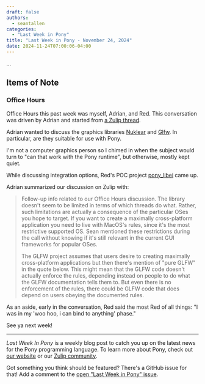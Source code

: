 ```yaml
---
draft: false
authors:
  - seantallen
categories:
  - "Last Week in Pony"
title: "Last Week in Pony - November 24, 2024"
date: 2024-11-24T07:00:06-04:00
---
```


...

<!-- more -->

## Items of Note

### Office Hours

Office Hours this past week was myself, Adrian, and Red. This conversation was driven by Adrian and started from [a Zulip thread](https://ponylang.zulipchat.com/#narrow/channel/189934-general/topic/Office.20Hours.2011.2F18.2F2024).

Adrian wanted to discuss the graphics libraries [Nuklear](https://github.com/Immediate-Mode-UI/Nuklear) and [Glfw](https://www.glfw.org/). In particular, are they suitable for use with Pony.

I'm not a computer graphics person so I chimed in when the subject would turn to "can that work with the Pony runtime", but otherwise, mostly kept quiet.

While discussing integration options, Red's POC project [pony_libei](https://github.com/redvers/pony_libei) came up.

Adrian summarized our discussion on Zulip with:

> Follow-up info related to our Office Hours discussion. The library doesn't seem to be limited in terms of which threads do what. Rather, such limitations are actually a consequence of the particular OSes you hope to target. If you want to create a maximally cross-platform application you need to live with MacOS's rules, since it's the most restrictive supported OS. Sean mentioned these restrictions during the call without knowing if it's still relevant in the current GUI frameworks for popular OSes.
>
> The GLFW project assumes that users desire to creating maximally cross-platform applications but then there's mention of "pure GLFW" in the quote below. This might mean that the GLFW code doesn't actually enforce the rules, depending instead on people to do what the GLFW documentation tells them to. But even there is no enforcement of the rules, there could be GLFW code that does depend on users obeying the documented rules.

As an aside, early in the conversation, Red said the most Red of all things: "I was in my 'woo hoo, i can bind to anything' phase."

See ya next week!

---

_Last Week In Pony_ is a weekly blog post to catch you up on the latest news for the Pony programming language. To learn more about Pony, check out [our website](https://ponylang.io) or our [Zulip community](https://ponylang.zulipchat.com).

Got something you think should be featured? There's a GitHub issue for that! Add a comment to the [open "Last Week in Pony" issue](https://github.com/ponylang/ponylang.github.io/issues?q=is%3Aissue+is%3Aopen+label%3Alast-week-in-pony).
